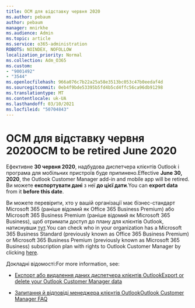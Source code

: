```yaml
---
title: OCM для відставку червня 2020
ms.author: pebaum
author: pebaum
manager: mnirkhe
ms.audience: Admin
ms.topic: article
ms.service: o365-administration
ROBOTS: NOINDEX, NOFOLLOW
localization_priority: Normal
ms.collection: Adm_O365
ms.custom:
- "9001492"
- "3544"
ms.openlocfilehash: 966a076c7b22a25a58e3513bc053c47b0eedaf4d
ms.sourcegitcommit: 0eb4f9bde53395b5fd4b5cd4ffc56ca96db91298
ms.translationtype: MT
ms.contentlocale: uk-UA
ms.lasthandoff: 03/10/2021
ms.locfileid: "50704843"
---
```

# <a name="ocm-to-be-retired-june-2020"></a><span data-ttu-id="61754-102">OCM для відставку червня 2020</span><span class="sxs-lookup"><span data-stu-id="61754-102">OCM to be retired June 2020</span></span>


<span data-ttu-id="61754-103">Ефективне **30 червня 2020**, надбудова диспетчера клієнтів Outlook і програма для мобільних пристроїв буде припинено.</span><span class="sxs-lookup"><span data-stu-id="61754-103">Effective **June 30, 2020**, the Outlook Customer Manager add-in and mobile app will be retired.</span></span> <span data-ttu-id="61754-104">Ви можете  **експортувати дані**  з неї  **до цієї дати**.</span><span class="sxs-lookup"><span data-stu-id="61754-104">You can  **export data**  from it  **before this date**.</span></span>  

<span data-ttu-id="61754-105">Ви можете перевірити, хто у вашій організації має бізнес-стандарт Microsoft 365 (раніше відомий як Office 365 Business Premium) або Microsoft 365 Business Premium (раніше відомий як Microsoft 365 Business), щоб отримати доступ до плану для клієнтів Outlook, натиснувши [тут](https://admin.microsoft.com/AdminPortal/Home?ref=/users).</span><span class="sxs-lookup"><span data-stu-id="61754-105">You can check who in your organization has a Microsoft 365 Business Standard (previously known as Office 365 Business Premium) or Microsoft 365 Business Premium (previously known as Microsoft 365 Business) subscription plan with rights to Outlook Customer Manager by clicking [here](https://admin.microsoft.com/AdminPortal/Home?ref=/users).</span></span>

<span data-ttu-id="61754-106">Докладні відомості:</span><span class="sxs-lookup"><span data-stu-id="61754-106">For more information, see:</span></span>

- [<span data-ttu-id="61754-107">Експорт або видалення даних диспетчера клієнтів Outlook</span><span class="sxs-lookup"><span data-stu-id="61754-107">Export or delete your Outlook Customer Manager data</span></span>](https://support.office.com/article/1a421cb4-e8de-4b44-bfb8-710b92820439)

- [<span data-ttu-id="61754-108">Запитання й відповіді менеджера клієнтів Outlook</span><span class="sxs-lookup"><span data-stu-id="61754-108">Outlook Customer Manager FAQ</span></span>](https://techcommunity.microsoft.com/t5/outlook-customer-manager/faq-frequently-asked-questions-about-outlook-customer-manager/m-p/29680)
